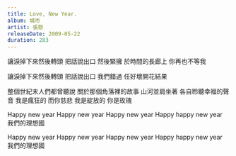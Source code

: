 ```yaml
---
title: Love, New Year.
album: 城市
artist: 張懸
releaseDate: 2009-05-22
duration: 283
---
```

讓淚掉下來然後轉頭
把話說出口 然後緊擁
於時間的長廊上 你再也不等我

讓淚掉下來然後轉頭
把話說出口 我們錯過
任好壞開花結果

整個世紀末人們都曾聽說
關於那個角落裡的故事
山河並肩坐著 各自聆聽幸福的聲音
我是瘋狂的 而你慈悲
我是綻放的 你是玫瑰

Happy new year
Happy new year
Happy new year
Happy happy new year
我們的理想國

Happy new year
Happy new year
Happy new year
Happy happy new year
我們的理想國